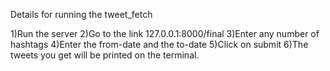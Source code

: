 Details for running the tweet_fetch

1)Run the server
2)Go to the link 127.0.0.1:8000/final
3)Enter any number of hashtags
4)Enter the from-date and the to-date
5)Click on submit
6)The tweets you get will be printed on the terminal.
